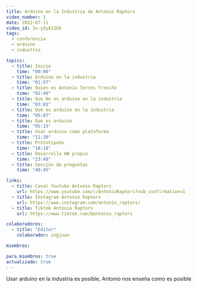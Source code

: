 ```yaml
---
title: Arduino en la Industria de Antonio Raptors
video_number: 3
date: 2022-07-11
video_id: 3v-yZyA1ZUk
tags:
  - conferencia
  - arduino
  - industria

topics:
  - title: Inicio
    time: "00:00"
  - title: Arduino en la industria
    time: "01:57"
  - title: Quien es Antonio Torres Treviño
    time: "02:49"
  - title: Que No es arduino en la industria
    time: "03:01"
  - title: Qué es arduino en la industria
    time: "05:07"
  - title: Que es arduino
    time: "05:15"
  - title: Usar arduino como plataforma
    time: "11:30"
  - title: Prototipado
    time: "18:18"
  - title: Desarrolla HW propio
    time: "23:48"
  - title: Sección de preguntas
    time: "40:45"

links:
  - title: Canal Youtube Antonio Raptors
    url: https://www.youtube.com/c/AntonioRaptors?sub_confirmation=1
  - title: Instagram Antonio Raptors
    url: https://www.instagram.com/antonio_raptors/
  - title: Tiktok Antonio Raptors
    url: https://www.tiktok.com/@antonio_raptors

colaboradores:
  - title: "Editor"
    colaborador: ingjuan

miembros:

para_miembros: true
actualizado: true
---
```


Usar arduino en la industria es posible, Antonio nos enseña como es posible
